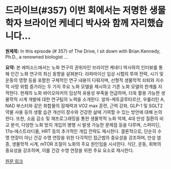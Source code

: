 # 드라이브(#357) 이번 회에서는 저명한 생물학자 브라이언 케네디 박사와 함께 자리했습니다...

**원제목:** In this episode (# 357) of The Drive, I sit down with Brian Kennedy, Ph.D., a renowned biologist ...

**요약:** 본 에피소드에서는 노화 연구의 권위자인 브라이언 케네디 박사와의 인터뷰를 통해 인간 노화 연구의 최신 동향을 살펴본다.  라파마이신 임상 시험의 투여 전략, 시기 및 운동의 영향 등을 포함한 구체적인 연구 내용이 다뤄지며,  선형적 생물학적 쇠퇴와 지수적 사망 위험 증가라는 두 가지 주요 노화 모델을 제시하고 기존 노화 모델의 한계를 지적한다.  현재의 노화 바이오마커의 임상적 유용성 부족을 언급하며, 더욱 활용 가능한 생물학적 시계 개발에 대한 연구팀의 노력을 소개한다.  알파-케토글루타르산, 우롤리틴 A, NAD 부스터와 같은 화합물의 잠재력과 VO2 max 훈련, 근력 강화, GLP-1 및 SGLT2 약물 사용 등의 생활 습관 개선이 장수와 건강한 삶에 기여할 수 있는 방안에 대해 논의한다.  또한, 소음 감소 및 재프로그래밍을 통한 생물학적 노화 억제, 4대 만성 질환의 비교 분석, 다양한 노화 방지 개입의 병행 시 발생 가능한 문제점 등을 다루며, 스퍼미딘, 17α-에스트라디올, HRT 등의 추가적인 개입 전략도 제시한다.  결론적으로, 단순히 수명 연장이 아닌 건강 수명 연장을 위한 다각적인 접근법의 중요성을 강조하며,  만성 염증, 생물학적 시계, mTOR 조절이 노화의 주요 원인임을 시사한다.  식단, 운동, 회복의 중요성을 강조하며, 이를 건강 수명 연장을 위한 주요 요소로 제시한다.

[원문 링크](https://www.linkedin.com/posts/peterattiamd_357-a-new-era-of-longevity-science-models-activity-7353061357174378499-tc-m)
